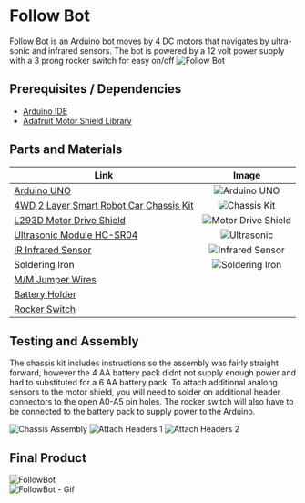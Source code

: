 # Follow Bot
Follow Bot is an Arduino bot moves by 4 DC motors that navigates by ultra-sonic and infrared sensors.  The bot is powered by a 12 volt power supply with a 3 prong rocker switch for easy on/off
![Follow Bot](https://i.imgur.com/UTKvsoD.jpg?2)

## Prerequisites / Dependencies
* [Arduino IDE](https://www.arduino.cc/en/software)
* [Adafruit Motor Shield Library](https://learn.adafruit.com/adafruit-motor-shield/library-install)

## Parts and Materials
| Link | Image |
| ---- | :----: |
[Arduino UNO](https://www.amazon.com/gp/product/B008GRTSV6/ref=ppx_yo_dt_b_asin_title_o05_s01?ie=UTF8&psc=1) | ![Arduino UNO](https://i.imgur.com/P2OkzD2.jpg?2)
[4WD 2 Layer Smart Robot Car Chassis Kit](https://www.amazon.com/gp/product/B075LD4FPN/ref=ppx_yo_dt_b_asin_title_o05_s02?ie=UTF8&psc=1) | ![Chassis Kit](https://i.imgur.com/hdt89Wt.jpg)
[L293D Motor Drive Shield](https://www.amazon.com/gp/product/B01FVJQWAQ/ref=ppx_yo_dt_b_asin_title_o02_s01?ie=UTF8&psc=1) | ![Motor Drive Shield](https://i.imgur.com/n9J1S71.jpg?2)
[Ultrasonic Module HC-SR04](https://www.amazon.com/gp/product/B01JG09DCK/ref=ppx_yo_dt_b_asin_title_o05_s00?ie=UTF8&psc=1) | ![Ultrasonic](https://i.imgur.com/TwpwVXW.jpg?2)
[IR Infrared Sensor](https://www.amazon.com/gp/product/B01I57HIJ0/ref=ppx_yo_dt_b_asin_title_o04_s01?ie=UTF8&psc=1) | ![Infrared Sensor](https://i.imgur.com/4sfu7bH.jpg?2)
Soldering Iron | ![Soldering Iron](https://i.imgur.com/e4BuTGIt.jpg?1)
[M/M Jumper Wires](https://www.amazon.com/gp/product/B07XMG9LSZ/ref=ppx_yo_dt_b_asin_title_o05_s00?ie=UTF8&psc=1) | 
[Battery Holder](https://www.amazon.com/gp/product/B014YSFMXI/ref=ppx_yo_dt_b_asin_title_o05_s03?ie=UTF8&psc=1) | 
[Rocker Switch](https://www.amazon.com/gp/product/B07WBWVP4J/ref=ppx_yo_dt_b_asin_title_o04_s02?ie=UTF8&psc=1) | 
  
## Testing and Assembly
The chassis kit includes instructions so the assembly was fairly straight forward, however the 4 AA battery pack didnt not supply enough power and had to substituted for a 6 AA battery pack. To attach additional analong sensors to the motor shield, you will need to solder on additional header connectors to the open A0-A5 pin holes. The rocker switch will also have to be connected to the battery pack to supply power to the Arduino. 

![Chassis Assembly](https://i.imgur.com/Wl8qOiK.jpg?2)
![Attach Headers 1](https://i.imgur.com/Q8JbIOd.jpg?2)
![Attach Headers 2](https://i.imgur.com/MpqulGs.jpg?2)

## Final Product 
![FollowBot](https://i.imgur.com/UTKvsoD.jpg?2)  
![FollowBot - Gif](https://i.imgur.com/qZ82uqZ.gifv)
